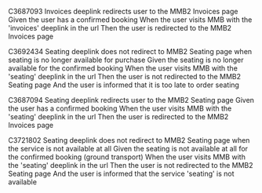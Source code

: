C3687093 Invoices deeplink redirects user to the MMB2 Invoices page
Given the user has a confirmed booking
When the user visits MMB with the 'invoices' deeplink in the url
Then the user is redirected to the MMB2 Invoices page

C3692434 Seating deeplink does not redirect to MMB2 Seating page when seating is no longer available for purchase
Given the seating is no longer available for the confirmed booking
When the user visits MMB with the 'seating' deeplink in the url
Then the user is not redirected to the MMB2 Seating page
And the user is informed that it is too late to order seating

C3687094 Seating deeplink redirects user to the MMB2 Seating page
Given the user has a confirmed booking
When the user visits MMB with the 'seating' deeplink in the url
Then the user is redirected to the MMB2 Invoices page

C3721802 Seating deeplink does not redirect to MMB2 Seating page when the service is not available at all
Given the seating is not available at all for the confirmed booking (ground transport)
When the user visits MMB with the 'seating' deeplink in the url
Then the user is not redirected to the MMB2 Seating page
And the user is informed that the service 'seating' is not available
